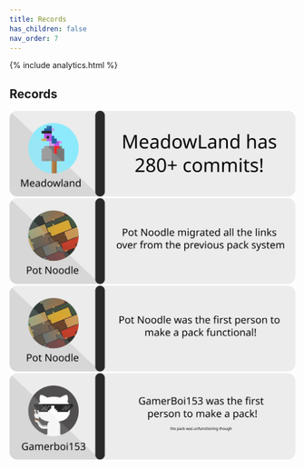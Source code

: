 ```yaml
---
title: Records
has_children: false
nav_order: 7
---
```


{% include analytics.html %}

## Records

![Records](../assets/images/records/1.svg)
![Records](../assets/images/records/2.svg)
![Records](../assets/images/records/3.svg)
![Records](../assets/images/records/4.svg)

